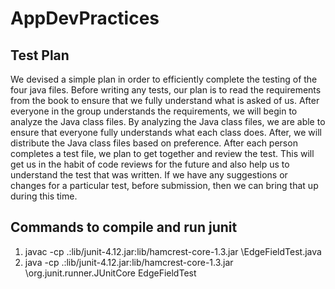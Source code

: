 # AppDevPractices

## Test Plan
We devised a simple plan in order to efficiently complete the testing of the four java files. Before writing any tests,
our plan is to read the requirements from the book to ensure that we fully understand what is asked of us. After everyone
in the group understands the requirements, we will begin to analyze the Java class files. By analyzing the Java class files,
we are able to ensure that everyone fully understands what each class does. After, we will distribute the Java class files
based on preference. After each person completes a test file, we plan to get together and review the test. This will get
us in the habit of code reviews for the future and also help us to understand the test that was written. If we have any
suggestions or changes for a particular test, before submission, then we can bring that up during this time.

## Commands to compile and run junit
1. javac -cp .:lib/junit-4.12.jar:lib/hamcrest-core-1.3.jar \EdgeFieldTest.java
2. java -cp .:lib/junit-4.12.jar:lib/hamcrest-core-1.3.jar \org.junit.runner.JUnitCore EdgeFieldTest
